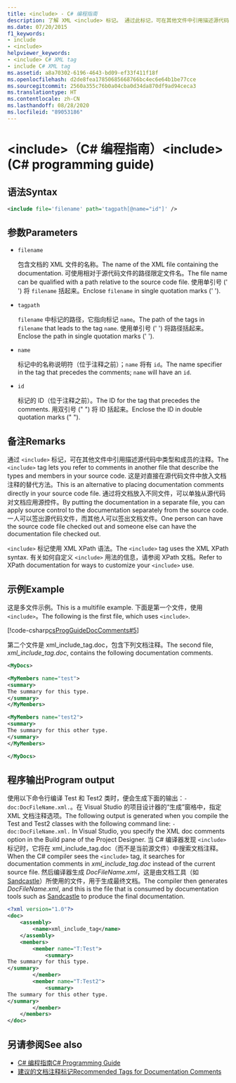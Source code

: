 ```yaml
---
title: <include> - C# 编程指南
description: 了解 XML <include> 标记。 通过此标记，可在其他文件中引用描述源代码中类型和成员的注释。
ms.date: 07/20/2015
f1_keywords:
- include
- <include>
helpviewer_keywords:
- <include> C# XML tag
- include C# XML tag
ms.assetid: a8a70302-6196-4643-bd09-ef33f411f18f
ms.openlocfilehash: d2de8fea17850685668766bc4ec6e64b1be77cce
ms.sourcegitcommit: 2560a355c76b0a04cba0d34da870df9ad94ceca3
ms.translationtype: HT
ms.contentlocale: zh-CN
ms.lasthandoff: 08/28/2020
ms.locfileid: "89053186"
---
```

# <a name="include-c-programming-guide"></a><span data-ttu-id="6d40b-105">\<include>（C# 编程指南）</span><span class="sxs-lookup"><span data-stu-id="6d40b-105">\<include> (C# programming guide)</span></span>

## <a name="syntax"></a><span data-ttu-id="6d40b-106">语法</span><span class="sxs-lookup"><span data-stu-id="6d40b-106">Syntax</span></span>

```xml
<include file='filename' path='tagpath[@name="id"]' />
```

## <a name="parameters"></a><span data-ttu-id="6d40b-107">参数</span><span class="sxs-lookup"><span data-stu-id="6d40b-107">Parameters</span></span>

- `filename`

  <span data-ttu-id="6d40b-108">包含文档的 XML 文件的名称。</span><span class="sxs-lookup"><span data-stu-id="6d40b-108">The name of the XML file containing the documentation.</span></span> <span data-ttu-id="6d40b-109">可使用相对于源代码文件的路径限定文件名。</span><span class="sxs-lookup"><span data-stu-id="6d40b-109">The file name can be qualified with a path relative to the source code file.</span></span> <span data-ttu-id="6d40b-110">使用单引号 (' ') 将 `filename` 括起来。</span><span class="sxs-lookup"><span data-stu-id="6d40b-110">Enclose `filename` in single quotation marks (' ').</span></span>

- `tagpath`

  <span data-ttu-id="6d40b-111">`filename` 中标记的路径，它指向标记 `name`。</span><span class="sxs-lookup"><span data-stu-id="6d40b-111">The path of the tags in `filename` that leads to the tag `name`.</span></span> <span data-ttu-id="6d40b-112">使用单引号 (' ') 将路径括起来。</span><span class="sxs-lookup"><span data-stu-id="6d40b-112">Enclose the path in single quotation marks (' ').</span></span>

- `name`

  <span data-ttu-id="6d40b-113">标记中的名称说明符（位于注释之前）；`name` 将有 `id`。</span><span class="sxs-lookup"><span data-stu-id="6d40b-113">The name specifier in the tag that precedes the comments; `name` will have an `id`.</span></span>

- `id`

  <span data-ttu-id="6d40b-114">标记的 ID（位于注释之前）。</span><span class="sxs-lookup"><span data-stu-id="6d40b-114">The ID for the tag that precedes the comments.</span></span> <span data-ttu-id="6d40b-115">用双引号 (" ") 将 ID 括起来。</span><span class="sxs-lookup"><span data-stu-id="6d40b-115">Enclose the ID in double quotation marks (" ").</span></span>

## <a name="remarks"></a><span data-ttu-id="6d40b-116">备注</span><span class="sxs-lookup"><span data-stu-id="6d40b-116">Remarks</span></span>

<span data-ttu-id="6d40b-117">通过 `<include>` 标记，可在其他文件中引用描述源代码中类型和成员的注释。</span><span class="sxs-lookup"><span data-stu-id="6d40b-117">The `<include>` tag lets you refer to comments in another file that describe the types and members in your source code.</span></span> <span data-ttu-id="6d40b-118">这是对直接在源代码文件中放入文档注释的替代方法。</span><span class="sxs-lookup"><span data-stu-id="6d40b-118">This is an alternative to placing documentation comments directly in your source code file.</span></span> <span data-ttu-id="6d40b-119">通过将文档放入不同文件，可以单独从源代码对文档应用源控件。</span><span class="sxs-lookup"><span data-stu-id="6d40b-119">By putting the documentation in a separate file, you can apply source control to the documentation separately from the source code.</span></span> <span data-ttu-id="6d40b-120">一人可以签出源代码文件，而其他人可以签出文档文件。</span><span class="sxs-lookup"><span data-stu-id="6d40b-120">One person can have the source code file checked out and someone else can have the documentation file checked out.</span></span>

<span data-ttu-id="6d40b-121">`<include>` 标记使用 XML XPath 语法。</span><span class="sxs-lookup"><span data-stu-id="6d40b-121">The `<include>` tag uses the XML XPath syntax.</span></span> <span data-ttu-id="6d40b-122">有关如何自定义 `<include>` 用法的信息，请参阅 XPath 文档。</span><span class="sxs-lookup"><span data-stu-id="6d40b-122">Refer to XPath documentation for ways to customize your `<include>` use.</span></span>

## <a name="example"></a><span data-ttu-id="6d40b-123">示例</span><span class="sxs-lookup"><span data-stu-id="6d40b-123">Example</span></span>

<span data-ttu-id="6d40b-124">这是多文件示例。</span><span class="sxs-lookup"><span data-stu-id="6d40b-124">This is a multifile example.</span></span> <span data-ttu-id="6d40b-125">下面是第一个文件，使用 `<include>`。</span><span class="sxs-lookup"><span data-stu-id="6d40b-125">The following is the first file, which uses `<include>`.</span></span>

[!code-csharp[csProgGuideDocComments#5](~/samples/snippets/csharp/VS_Snippets_VBCSharp/csProgGuideDocComments/CS/DocComments.cs#5)]

<span data-ttu-id="6d40b-126">第二个文件是 xml_include_tag.doc，包含下列文档注释。</span><span class="sxs-lookup"><span data-stu-id="6d40b-126">The second file, *xml_include_tag.doc*, contains the following documentation comments.</span></span>

```xml
<MyDocs>

<MyMembers name="test">
<summary>
The summary for this type.
</summary>
</MyMembers>

<MyMembers name="test2">
<summary>
The summary for this other type.
</summary>
</MyMembers>

</MyDocs>
```

## <a name="program-output"></a><span data-ttu-id="6d40b-127">程序输出</span><span class="sxs-lookup"><span data-stu-id="6d40b-127">Program output</span></span>

<span data-ttu-id="6d40b-128">使用以下命令行编译 Test 和 Test2 类时，便会生成下面的输出：`-doc:DocFileName.xml.`。在 Visual Studio 的项目设计器的“生成”窗格中，指定 XML 文档注释选项。</span><span class="sxs-lookup"><span data-stu-id="6d40b-128">The following output is generated when you compile the Test and Test2 classes with the following command line: `-doc:DocFileName.xml.` In Visual Studio, you specify the XML doc comments option in the Build pane of the Project Designer.</span></span> <span data-ttu-id="6d40b-129">当 C# 编译器发现 `<include>` 标记时，它将在 xml_include_tag.doc（而不是当前源文件）中搜索文档注释。</span><span class="sxs-lookup"><span data-stu-id="6d40b-129">When the C# compiler sees the `<include>` tag, it searches for documentation comments in *xml_include_tag.doc* instead of the current source file.</span></span> <span data-ttu-id="6d40b-130">然后编译器生成 *DocFileName.xml*，这是由文档工具（如 [Sandcastle](https://github.com/EWSoftware/SHFB)）所使用的文件，用于生成最终文档。</span><span class="sxs-lookup"><span data-stu-id="6d40b-130">The compiler then generates *DocFileName.xml*, and this is the file that is consumed by documentation tools such as [Sandcastle](https://github.com/EWSoftware/SHFB) to produce the final documentation.</span></span>  
  
```xml
<?xml version="1.0"?>
<doc>
    <assembly>
        <name>xml_include_tag</name>
    </assembly>
    <members>
        <member name="T:Test">
            <summary>
The summary for this type.
</summary>
        </member>
        <member name="T:Test2">
            <summary>
The summary for this other type.
</summary>
        </member>
    </members>
</doc>
```  
  
## <a name="see-also"></a><span data-ttu-id="6d40b-131">另请参阅</span><span class="sxs-lookup"><span data-stu-id="6d40b-131">See also</span></span>

- [<span data-ttu-id="6d40b-132">C# 编程指南</span><span class="sxs-lookup"><span data-stu-id="6d40b-132">C# Programming Guide</span></span>](../index.md)
- [<span data-ttu-id="6d40b-133">建议的文档注释标记</span><span class="sxs-lookup"><span data-stu-id="6d40b-133">Recommended Tags for Documentation Comments</span></span>](./recommended-tags-for-documentation-comments.md)
